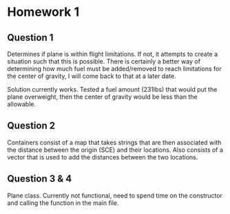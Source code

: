# Homework 1

## Question 1
Determines if plane is within flight limitations. If not, it attempts to create a situation such that this is possible. There is certainly a better way of determining how much fuel must be added/removed to reach limitations for the center of gravity, I will come back to that at a later date. 

Solution currently works. Tested a fuel amount (231lbs) that would put the plane overweight, then the center of gravity would be less than the allowable.

## Question 2
Containers consist of a map that takes strings that are then associated with the distance between the origin (SCE) and their locations. Also consists of a vector that is used to add the distances between the two locations.

## Question 3 & 4
Plane class. Currently not functional, need to spend time on the constructor and calling the function in the main file.